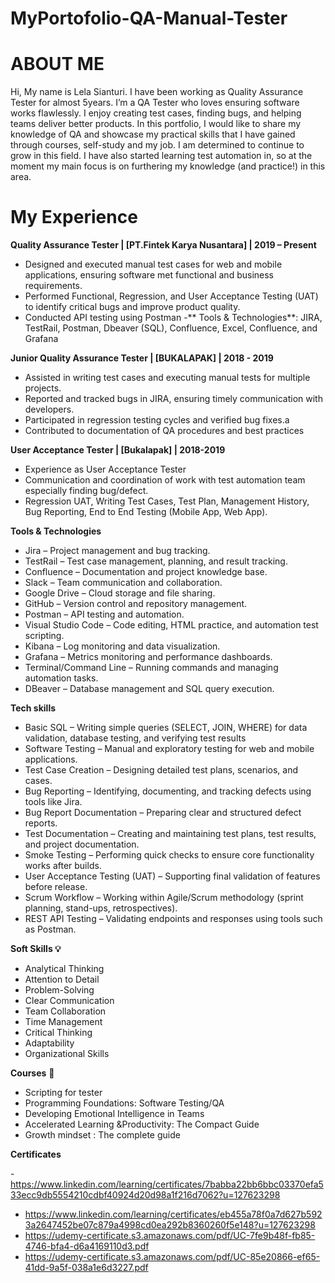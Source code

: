 # MyPortofolio-QA-Manual-Tester

# ABOUT ME
Hi, My name is Lela Sianturi. I have been working as Quality Assurance Tester for almost 5years.
I’m a QA Tester who loves ensuring software works flawlessly. I enjoy creating test cases, finding bugs, and helping teams deliver better products.
In this portfolio, I would like to share my knowledge of QA and showcase my practical skills that I have gained through courses, self-study and my job. I am determined to continue to grow in this field. I have also started learning test automation in, so at the moment my main focus is on furthering my knowledge (and practice!) in this area.


# My Experience

**Quality Assurance Tester | [PT.Fintek Karya Nusantara] | 2019 – Present**
- Designed and executed manual test cases for web and mobile applications, ensuring software met functional and business requirements.
- Performed Functional, Regression, and User Acceptance Testing (UAT) to identify critical bugs and improve product quality.
- Conducted API testing using Postman
-** Tools & Technologies**: JIRA, TestRail, Postman, Dbeaver (SQL), Confluence, Excel, Confluence, and Grafana 


**Junior Quality Assurance Tester | [BUKALAPAK] | 2018 - 2019**
- Assisted in writing test cases and executing manual tests for multiple projects.
- Reported and tracked bugs in JIRA, ensuring timely communication with developers.
- Participated in regression testing cycles and verified bug fixes.a
- Contributed to documentation of QA procedures and best practices


**User Acceptance Tester | [Bukalapak] | 2018-2019**
- Experience as User Acceptance Tester
- Communication and coordination of work with test automation team especially finding bug/defect.
- Regression UAT, Writing Test Cases, Test Plan, Management History, Bug Reporting, End to
End Testing (Mobile App, Web App).

**Tools & Technologies**
 
- Jira – Project management and bug tracking.
- TestRail – Test case management, planning, and result tracking.
- Confluence – Documentation and project knowledge base.
- Slack – Team communication and collaboration.
- Google Drive – Cloud storage and file sharing.
- GitHub – Version control and repository management.
- Postman – API testing and automation.
- Visual Studio Code – Code editing, HTML practice, and automation test scripting.
- Kibana – Log monitoring and data visualization.
- Grafana – Metrics monitoring and performance dashboards.
- Terminal/Command Line – Running commands and managing automation tasks.
- DBeaver – Database management and SQL query execution.


**Tech skills**

- Basic SQL – Writing simple queries (SELECT, JOIN, WHERE) for data validation, database testing, and verifying test results
- Software Testing – Manual and exploratory testing for web and mobile applications.
- Test Case Creation – Designing detailed test plans, scenarios, and cases.
- Bug Reporting – Identifying, documenting, and tracking defects using tools like Jira.
- Bug Report Documentation – Preparing clear and structured defect reports.
- Test Documentation – Creating and maintaining test plans, test results, and project documentation.
- Smoke Testing – Performing quick checks to ensure core functionality works after builds.
- User Acceptance Testing (UAT) – Supporting final validation of features before release.
- Scrum Workflow – Working within Agile/Scrum methodology (sprint planning, stand-ups, retrospectives).
- REST API Testing – Validating endpoints and responses using tools such as Postman.

**Soft Skills 💡**

- Analytical Thinking
- Attention to Detail
- Problem-Solving
- Clear Communication
- Team Collaboration
- Time Management
- Critical Thinking
- Adaptability
- Organizational Skills

**Courses** 📓
- Scripting for tester 
- Programming Foundations: Software Testing/QA
- Developing Emotional Intelligence in Teams
- Accelerated Learning &Productivity: The Compact Guide
- Growth mindset : The complete guide


**Certificates**

-https://www.linkedin.com/learning/certificates/7babba22bb6bbc03370efa533ecc9db5554210cdbf40924d20d98a1f216d7062?u=127623298
- https://www.linkedin.com/learning/certificates/eb455a78f0a7d627b5923a2647452be07c879a4998cd0ea292b8360260f5e148?u=127623298
- https://udemy-certificate.s3.amazonaws.com/pdf/UC-7fe9b48f-fb85-4746-bfa4-d6a4169110d3.pdf
- https://udemy-certificate.s3.amazonaws.com/pdf/UC-85e20866-ef65-41dd-9a5f-038a1e6d3227.pdf




